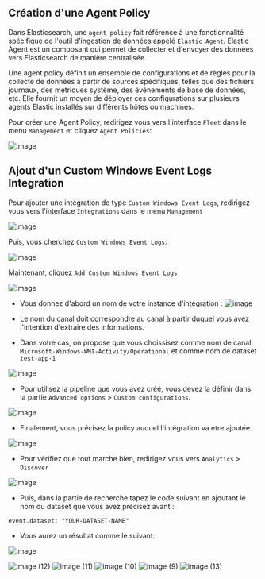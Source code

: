 ## Création d'une Agent Policy

Dans Elasticsearch, une `agent policy` fait référence à une fonctionnalité spécifique de l'outil d'ingestion de données appelé `Elastic Agent`. Elastic Agent est un composant qui permet de collecter et d'envoyer des données vers Elasticsearch de manière centralisée.

Une agent policy définit un ensemble de configurations et de règles pour la collecte de données à partir de sources spécifiques, telles que des fichiers journaux, des métriques système, des événements de base de données, etc. Elle fournit un moyen de déployer ces configurations sur plusieurs agents Elastic installés sur différents hôtes ou machines.

Pour créer une Agent Policy, redirigez vous vers l'interface `Fleet` dans le menu `Management` et cliquez `Agent Policies`: 

![image](https://user-images.githubusercontent.com/123748177/236157607-83af01a3-7715-4f93-8ad6-730051ab9d79.png)


## Ajout d'un Custom Windows Event Logs Integration

Pour ajouter une intégration de type `Custom Windows Event Logs`, redirigez vous vers l'interface `Integrations` dans le menu `Management`

![image](https://user-images.githubusercontent.com/123748177/234854155-b648f4d5-c6a3-4373-ba68-5dc42cb26d0c.png)

Puis, vous cherchez `Custom Windows Event Logs`: 

![image](https://user-images.githubusercontent.com/123748177/234855005-9f8db042-064d-4388-af04-6bfb1ddcf304.png)

Maintenant, cliquez `Add Custom Windows Event Logs`

![image](https://user-images.githubusercontent.com/123748177/234855195-03e9c3c3-f325-4bb9-b125-8d43e95756a4.png)

- Vous donnez d'abord un nom de votre instance d'intégration :
![image](https://user-images.githubusercontent.com/123748177/234855430-1f2a7242-d3d2-4331-a872-65582cf38f49.png)

- Le nom du canal doit correspondre au canal à partir duquel vous avez l'intention d'extraire des informations.
- Dans votre cas, on propose que vous choissisez comme nom de canal `Microsoft-Windows-WMI-Activity/Operational` et comme nom de dataset `test-app-1`

![image](https://user-images.githubusercontent.com/123748177/234856197-fc8808bf-711b-4c77-89bc-e277365b0fcd.png)

- Pour utilisez la pipeline que vous avez créé, vous devez la définir dans la partie `Advanced options` > `Custom configurations`.

![image](https://user-images.githubusercontent.com/123748177/234856717-a3d395fc-d6c0-4cc9-9fab-aea94bd678a8.png)

- Finalement, vous précisez la policy auquel l'intégration va etre ajoutée.

![image](https://user-images.githubusercontent.com/123748177/234857165-e620b570-55f2-41dc-9416-ee203a160ee7.png)

- Pour vérifiez que tout marche bien, redirigez vous vers `Analytics` > `Discover` 

![image](https://user-images.githubusercontent.com/123748177/234858330-ac6a7b8a-e8be-4608-b131-2ce80135741d.png)

- Puis, dans la partie de recherche tapez le code suivant en ajoutant le nom du dataset que vous avez précisez avant :
```
event.dataset: "YOUR-DATASET-NAME"
```
- Vous aurez un résultat comme le suivant: 

![image](https://user-images.githubusercontent.com/123748177/234858963-ef4b9ee9-af6c-4378-8bd7-c9d50d80ad46.png)


![image (12)](https://user-images.githubusercontent.com/123748177/236152697-3af123e8-57c8-44b9-844d-35fe4768ba3e.png)
![image (11)](https://user-images.githubusercontent.com/123748177/236152700-3ab0f0e1-c722-4dfa-aad8-f91eed6c31bd.png)
![image (10)](https://user-images.githubusercontent.com/123748177/236152704-645981e8-e949-42e0-b16c-0160e5d13c69.png)
![image (9)](https://user-images.githubusercontent.com/123748177/236152709-2c509ee2-7da1-4395-bfad-53fea46fc0c5.png)
![image (13)](https://user-images.githubusercontent.com/123748177/236152713-76e39b88-44bd-4b68-b6ab-16c2acc7240f.png)




